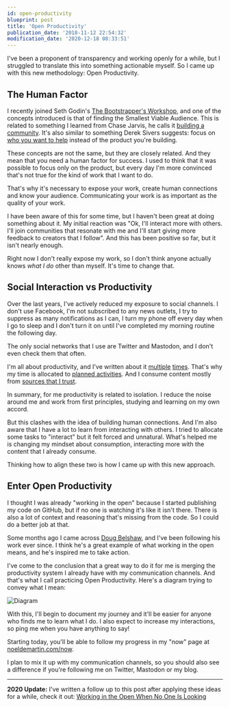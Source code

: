 ```yaml
---
id: open-productivity
blueprint: post
title: 'Open Productivity'
publication_date: '2018-11-12 22:54:32'
modification_date: '2020-12-18 08:33:51'
---
```


I've been a proponent of transparency and working openly for a while, but I struggled to translate this into something actionable myself. So I came up with this new methodology: Open Productivity.

## The Human Factor

I recently joined Seth Godin's [The Bootstrapper's Workshop](https://thebootstrappersworkshop.com), and one of the concepts introduced is that of finding the Smallest Viable Audience. This is related to something I learned from Chase Jarvis, he calls it [building a community](https://www.chasejarvis.com/blog/the-part-of-success-that-nobody-talks-about). It's also similar to something Derek Sivers suggests: focus on [who you want to help](https://sivers.org/caremore) instead of the product you're building.

These concepts are not the same, but they are closely related. And they mean that you need a human factor for success. I used to think that it was possible to focus only on the product, but every day I'm more convinced that's not true for the kind of work that I want to do.

That's why it's necessary to expose your work, create human connections and know your audience. Communicating your work is as important as the quality of your work.

I have been aware of this for some time, but I haven't been great at doing something about it. My initial reaction was "Ok, I'll interact more with others. I'll join communities that resonate with me and I'll start giving more feedback to creators that I follow". And this has been positive so far, but it isn't nearly enough.

Right now I don't really expose my work, so I don't think anyone actually knows _what I do_ other than myself. It's time to change that.

## Social Interaction vs Productivity

Over the last years, I've actively reduced my exposure to social channels. I don't use Facebook, I'm not subscribed to any news outlets, I try to suppress as many notifications as I can, I turn my phone off every day when I go to sleep and I don't turn it on until I've completed my morning routine the following day.

The only social networks that I use are Twitter and Mastodon, and I don't even check them that often.

I'm all about productivity, and I've written about it [multiple](https://noeldemartin.com/blog/rigid-flexible-planning) [times](https://noeldemartin.com/blog/order-vs-chaos). That's why my time is allocated to [planned activities](https://en.m.wikipedia.org/wiki/Timeboxing). And I consume content mostly from [sources that I trust](https://en.m.wikisource.org/wiki/Moral_letters_to_Lucilius/Letter_2).

In summary, for me productivity is related to isolation. I reduce the noise around me and work from first principles, studying and learning on my own accord.

But this clashes with the idea of building human connections. And I'm also aware that I have a lot to learn from interacting with others. I tried to allocate some tasks to "interact" but it felt forced and unnatural. What's helped me is changing my mindset about consumption, interacting more with the content that I already consume.

Thinking how to align these two is how I came up with this new approach.

## Enter Open Productivity

I thought I was already "working in the open" because I started publishing my code on GitHub, but if no one is watching it's like it isn't there. There is also a lot of context and reasoning that's missing from the code. So I could do a better job at that.

Some months ago I came across [Doug Belshaw](https://dougbelshaw.com/blog/), and I've been following his work ever since. I think he's a great example of what working in the open means, and he's inspired me to take action.

I've come to the conclusion that a great way to do it for me is merging the productivity system I already have with my communication channels. And that's what I call practicing Open Productivity. Here's a diagram trying to convey what I mean:

![Diagram](/img/blog/OpenProductivity.png 'Open Productivity Diagram')

With this, I'll begin to document my journey and it'll be easier for anyone who finds me to learn what I do. I also expect to increase my interactions, so ping me when you have anything to say!

Starting today, you'll be able to follow my progress in my "now" page at [noeldemartin.com/now](https://noeldemartin.com/now).

I plan to mix it up with my communication channels, so you should also see a difference if you're following me on Twitter, Mastodon or my blog.

---

**2020 Update:** I've written a follow up to this post after applying these ideas for a while, check it out: [Working in the Open When No One Is Looking](https://noeldemartin.com/blog/working-in-the-open-when-no-one-is-looking)
